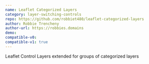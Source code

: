 ```yaml
---
name: Leaflet Categorized Layers
category: layer-switching-controls
repo: https://github.com/robbiet480/leaflet-categorized-layers
author: Robbie Trencheny
author-url: https://robbies.domains
demo: 
compatible-v0:
compatible-v1: true
---
```


Leaflet Control Layers extended for groups of categorized layers
